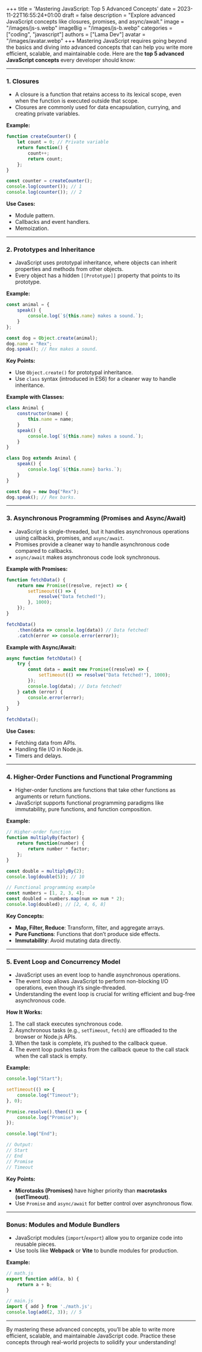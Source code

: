 +++
title = 'Mastering JavaScript: Top 5 Advanced Concepts'
date = 2023-11-22T16:55:24+01:00
draft = false
description = "Explore advanced JavaScript concepts like closures, promises, and async/await."
image = "/images/js-s.webp"
imageBig = "/images/js-b.webp"
categories = ["coding", "javascript"]
authors = ["Lama Dev"]
avatar = "/images/avatar.webp"
+++
Mastering JavaScript requires going beyond the basics and diving into advanced concepts that can help you write more efficient, scalable, and maintainable code. Here are the **top 5 advanced JavaScript concepts** every developer should know:

---

### 1. **Closures**
   - A closure is a function that retains access to its lexical scope, even when the function is executed outside that scope.
   - Closures are commonly used for data encapsulation, currying, and creating private variables.

   **Example:**
   ```javascript
   function createCounter() {
       let count = 0; // Private variable
       return function() {
           count++;
           return count;
       };
   }

   const counter = createCounter();
   console.log(counter()); // 1
   console.log(counter()); // 2
   ```

   **Use Cases:**
   - Module pattern.
   - Callbacks and event handlers.
   - Memoization.

---

### 2. **Prototypes and Inheritance**
   - JavaScript uses prototypal inheritance, where objects can inherit properties and methods from other objects.
   - Every object has a hidden `[[Prototype]]` property that points to its prototype.

   **Example:**
   ```javascript
   const animal = {
       speak() {
           console.log(`${this.name} makes a sound.`);
       }
   };

   const dog = Object.create(animal);
   dog.name = "Rex";
   dog.speak(); // Rex makes a sound.
   ```

   **Key Points:**
   - Use `Object.create()` for prototypal inheritance.
   - Use `class` syntax (introduced in ES6) for a cleaner way to handle inheritance.

   **Example with Classes:**
   ```javascript
   class Animal {
       constructor(name) {
           this.name = name;
       }
       speak() {
           console.log(`${this.name} makes a sound.`);
       }
   }

   class Dog extends Animal {
       speak() {
           console.log(`${this.name} barks.`);
       }
   }

   const dog = new Dog("Rex");
   dog.speak(); // Rex barks.
   ```

---

### 3. **Asynchronous Programming (Promises and Async/Await)**
   - JavaScript is single-threaded, but it handles asynchronous operations using callbacks, promises, and `async/await`.
   - Promises provide a cleaner way to handle asynchronous code compared to callbacks.
   - `async/await` makes asynchronous code look synchronous.

   **Example with Promises:**
   ```javascript
   function fetchData() {
       return new Promise((resolve, reject) => {
           setTimeout(() => {
               resolve("Data fetched!");
           }, 1000);
       });
   }

   fetchData()
       .then(data => console.log(data)) // Data fetched!
       .catch(error => console.error(error));
   ```

   **Example with Async/Await:**
   ```javascript
   async function fetchData() {
       try {
           const data = await new Promise((resolve) => {
               setTimeout(() => resolve("Data fetched!"), 1000);
           });
           console.log(data); // Data fetched!
       } catch (error) {
           console.error(error);
       }
   }

   fetchData();
   ```

   **Use Cases:**
   - Fetching data from APIs.
   - Handling file I/O in Node.js.
   - Timers and delays.

---

### 4. **Higher-Order Functions and Functional Programming**
   - Higher-order functions are functions that take other functions as arguments or return functions.
   - JavaScript supports functional programming paradigms like immutability, pure functions, and function composition.

   **Example:**
   ```javascript
   // Higher-order function
   function multiplyBy(factor) {
       return function(number) {
           return number * factor;
       };
   }

   const double = multiplyBy(2);
   console.log(double(5)); // 10

   // Functional programming example
   const numbers = [1, 2, 3, 4];
   const doubled = numbers.map(num => num * 2);
   console.log(doubled); // [2, 4, 6, 8]
   ```

   **Key Concepts:**
   - **Map, Filter, Reduce**: Transform, filter, and aggregate arrays.
   - **Pure Functions**: Functions that don’t produce side effects.
   - **Immutability**: Avoid mutating data directly.

---

### 5. **Event Loop and Concurrency Model**
   - JavaScript uses an event loop to handle asynchronous operations.
   - The event loop allows JavaScript to perform non-blocking I/O operations, even though it’s single-threaded.
   - Understanding the event loop is crucial for writing efficient and bug-free asynchronous code.

   **How It Works:**
   1. The call stack executes synchronous code.
   2. Asynchronous tasks (e.g., `setTimeout`, `fetch`) are offloaded to the browser or Node.js APIs.
   3. When the task is complete, it’s pushed to the callback queue.
   4. The event loop pushes tasks from the callback queue to the call stack when the call stack is empty.

   **Example:**
   ```javascript
   console.log("Start");

   setTimeout(() => {
       console.log("Timeout");
   }, 0);

   Promise.resolve().then(() => {
       console.log("Promise");
   });

   console.log("End");

   // Output:
   // Start
   // End
   // Promise
   // Timeout
   ```

   **Key Points:**
   - **Microtasks (Promises)** have higher priority than **macrotasks (setTimeout)**.
   - Use `Promise` and `async/await` for better control over asynchronous flow.

---

### Bonus: **Modules and Module Bundlers**
   - JavaScript modules (`import`/`export`) allow you to organize code into reusable pieces.
   - Use tools like **Webpack** or **Vite** to bundle modules for production.

   **Example:**
   ```javascript
   // math.js
   export function add(a, b) {
       return a + b;
   }

   // main.js
   import { add } from './math.js';
   console.log(add(2, 3)); // 5
   ```

---

By mastering these advanced concepts, you’ll be able to write more efficient, scalable, and maintainable JavaScript code. Practice these concepts through real-world projects to solidify your understanding!
